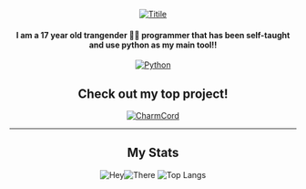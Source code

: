 <div align=center>
  
[![Titile](https://readme-typing-svg.demolab.com/?lines=Hiya,+I'm+Jade;Check+out+CharmCord;I+program+in+Python)](https://git.io/typing-svg)

#### I am a 17 year old trangender 🏳️‍⚧️ programmer that has been self-taught and use python as my main tool!!
[![Python](https://img.shields.io/badge/-Python-141414?style=flat&logo=python)](https://www.python.org/)


## Check out my top project!
[![CharmCord](https://github-readme-stats.vercel.app/api/pin/?username=LilbabxJJ-1&repo=CharmCord&theme=tokyonight&hide_border=true&border_radius=6&icon_color=ffa8fb)](https://github.com/LilbabxJJ-1/CharmCord)

<div align=left>

---
  
<div align=center>
  
## My Stats
  
![Hey](https://github-readme-stats.vercel.app/api?username=LilbabxJJ-1&theme=tokyonight)![There](https://streak-stats.demolab.com/?user=LilbabxJJ-1)
![Top Langs](https://github-readme-stats.vercel.app/api/top-langs/?username=LilbabxJJ-1&layout=compact)
<div align=left>
